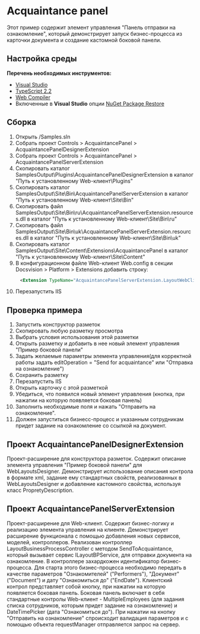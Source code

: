 # Acquaintance panel

Этот пример содержит элемент управления "Панель отправки на ознакомление", который демонстрирует запуск бизнес-процесса из карточки документа и создание кастомной боковой панели.

## Настройка среды

**Перечень необходимых инструментов:** 
* [Visual Studio](https://www.visualstudio.com)
* [TypeScript 2.2](https://www.typescriptlang.org)
* [Web Compiler](https://marketplace.visualstudio.com/items?itemName=MadsKristensen.WebCompiler)
* Включенные в **Visual Studio** опции  [NuGet Package Restore](https://docs.microsoft.com/en-us/nuget/consume-packages/package-restore#enabling-and-disabling-package-restore)

## Сборка

1. Открыть /Samples.sln
2. Собрать проект Controls > AcquaintancePanel > AcquaintancePanelDesignerExtension
3. Собрать проект Controls > AcquaintancePanel > AcquaintancePanelServerExtension
4. Скопировать каталог SamplesOutput\Plugins\AcquaintancePanelDesignerExtension в каталог "Путь к установленному Web-клиент\Plugins"
5. Скопировать каталог SamplesOutput\Site\Bin\AcquaintancePanelServerExtension в каталог "Путь к установленному Web-клиент\Site\Bin"
6. Скопировать файл SamplesOutput\Site\Bin\ru\AcquaintancePanelServerExtension.resources.dll в каталог "Путь к установленному Web-клиент\Site\Bin\ru"
7. Скопировать файл SamplesOutput\Site\Bin\uk\AcquaintancePanelServerExtension.resources.dll в каталог "Путь к установленному Web-клиент\Site\Bin\uk"
8. Скопировать каталог SamplesOutput\Site\Content\Extensions\AcquaintancePanel в каталог "Путь к установленному Web-клиент\Site\Content"
9. В конфигурационном файле Web-клиент Web.config в секции Docsvision > Platform > Extensions добавить строку:
```xml
	 <Extension TypeName="AcquaintancePanelServerExtension.LayoutWebClientExtension, AcquaintancePanelServerExtension" Target="WebClient"/>
```
10. Перезапустить IIS

## Проверка примера

1. Запустить конструктор разметок
2. Скопировать любую разметку просмотра
3. Выбрать условия использования этой разметки
4. Открыть разметку и добавить в нее новый элемент управления "Пример боковой панели"
5. Задать желаемые параметры элемента управления(для корректной работы задать editOperation = "Send for acquaintance" или "Отправка на ознакомление")
6. Сохранить разметку
7. Перезапустить IIS
8. Открыть карточку с этой разметкой
9. Убедиться, что появился новый элемент управления (кнопка, при нажатии на которую появляется боковая панель)
10. Заполнить необходимые поля и нажать "Отправить на ознакомление". 
11. Должен запуститься бизнесс-процесс и указанным сотрудникам придет задание на ознакомление со ссылкой на документ.

## Проект AcquaintancePanelDesignerExtension

Проект-расширение для конструктора разметок. Содержит описание элемента управления "Пример боковой панели" для WebLayoutsDesigner.
Демонстрирует использование описания контрола в формате xml, задание ему стандартных свойств, реализованных в  WebLayoutsDesigner и
добавление кастомного свойства, используя класс PropretyDescription. 

## Проект AcquaintancePanelServerExtension

Проект-расширение для Web-клиент. Содержит бизнес-логику и реализацию элемента управления на клиенте. 
Демонстрирует расширение функционала с помощью добавления новых сервисов, моделей, контроллеров.
Реализован контроллер LayoutBusinessProcessController с методом SendToAcquaintance, который вызывает сервис ILayoutBPService,
 для отправки документа на ознакомление. В контроллере захардкожен идентификатор бизнес-процесса. 
Для старта этого бизнес-процесса необходимо передать в качестве параметров "Ознакомителей" ("Performers"), "Документ" ("Document") и дату "Ознакомиться до" ("EndDate").
Клиентский контрол представляет собой кнопку, при нажатии на которую появляется боковая панель. 
Боковая панель включает в себя стандартные контролы Web-клиент - MultipleEmployees (для задания списка сотрудников, которым придет задание на ознакомление)
 и DateTimePicker (дата "Ознакомиться до"). При нажатии на кнопку "Отправить на ознакомление" спроисходит валидация параметров и с помощью объекта requestManager 
 отправляется запрос на сервер. 